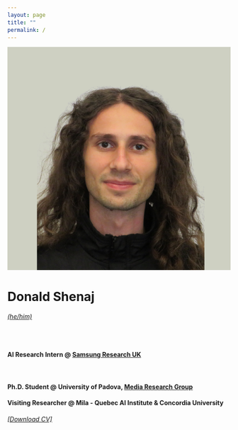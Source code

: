 ```yaml
---
layout: page
title: ""
permalink: /
---
```


<div id="pic-container">
    <div class="image">
        <img src="/images/pic.png" id="user-image" alt="My Profile Photo" >
    </div>
<div class="text">
    <h1>Donald Shenaj</h1> 
    <h6><a href="https://pronoun.is/#Pronoun-Usage-and-Social-Impact) he/him." target="_blank">(he/him)</a></h6>
    <br>
    <h4>AI Research Intern @ <a href="https://research.samsung.com/sruk" target="_blank"> Samsung Research UK </a></h4>
    <br>
    <h4>Ph.D. Student @ University of Padova,  <a href="https://medialab.dei.unipd.it/" target="_blank">  Media Research Group </a> </h4>
    <h4>Visiting Researcher @ Mila - Quebec AI Institute & Concordia University</h4>
    <h6><a href="https://github.com/donaldssh/cv/raw/master/cv.pdf" id="download_cv" download>[Download CV]</a></h6>
</div>
